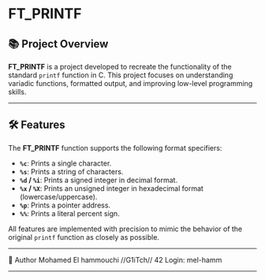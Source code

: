# FT_PRINTF

## 📚 Project Overview

**FT_PRINTF** is a project developed to recreate the functionality of the standard `printf` function in C.
This project focuses on understanding variadic functions, formatted output, and improving low-level programming skills.

---

## 🛠️ Features

The **FT_PRINTF** function supports the following format specifiers:

- **`%c`**: Prints a single character.
- **`%s`**: Prints a string of characters.
- **`%d` / `%i`**: Prints a signed integer in decimal format.
- **`%x` / `%X`**: Prints an unsigned integer in hexadecimal format (lowercase/uppercase).
- **`%p`**: Prints a pointer address.
- **`%%`**: Prints a literal percent sign.

All features are implemented with precision to mimic the behavior of the original `printf` function as closely as possible.

---

👤 Author
Mohamed El hammouchi //G1iTch//
42 Login: mel-hamm

---
